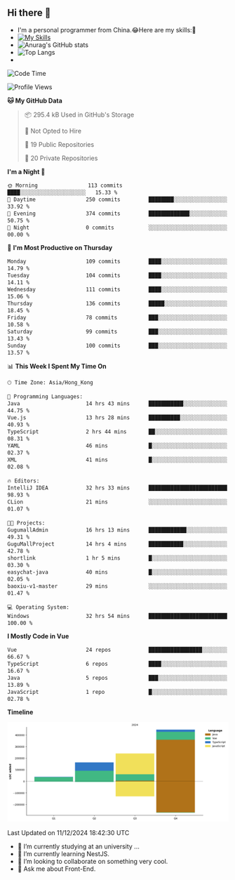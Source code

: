 ## Hi there 👋
- I'm a personal programmer from China.😂Here are my skills:🤔
- [![My Skills](https://skillicons.dev/icons?i=js,html,css,vue,typescript,java,golang)](https://skillicons.dev)
- ![Anurag's GitHub stats](https://github-readme-stats.vercel.app/api?username=FluffyChi-Xing&count_private=true&show_icons=true&theme=radical)
- ![Top Langs](https://github-readme-stats.vercel.app/api/top-langs/?username=FluffyChi-Xing)
- <!--START_SECTION:waka-->
![Code Time](http://img.shields.io/badge/Code%20Time-919%20hrs%2043%20mins-blue)

![Profile Views](http://img.shields.io/badge/Profile%20Views-3-blue)

**🐱 My GitHub Data** 

> 📦 295.4 kB Used in GitHub's Storage 
 > 
> 🚫 Not Opted to Hire
 > 
> 📜 19 Public Repositories 
 > 
> 🔑 20 Private Repositories 
 > 
**I'm a Night 🦉** 

```text
🌞 Morning                113 commits         ████░░░░░░░░░░░░░░░░░░░░░   15.33 % 
🌆 Daytime                250 commits         ████████░░░░░░░░░░░░░░░░░   33.92 % 
🌃 Evening                374 commits         █████████████░░░░░░░░░░░░   50.75 % 
🌙 Night                  0 commits           ░░░░░░░░░░░░░░░░░░░░░░░░░   00.00 % 
```
📅 **I'm Most Productive on Thursday** 

```text
Monday                   109 commits         ████░░░░░░░░░░░░░░░░░░░░░   14.79 % 
Tuesday                  104 commits         ████░░░░░░░░░░░░░░░░░░░░░   14.11 % 
Wednesday                111 commits         ████░░░░░░░░░░░░░░░░░░░░░   15.06 % 
Thursday                 136 commits         █████░░░░░░░░░░░░░░░░░░░░   18.45 % 
Friday                   78 commits          ███░░░░░░░░░░░░░░░░░░░░░░   10.58 % 
Saturday                 99 commits          ███░░░░░░░░░░░░░░░░░░░░░░   13.43 % 
Sunday                   100 commits         ███░░░░░░░░░░░░░░░░░░░░░░   13.57 % 
```


📊 **This Week I Spent My Time On** 

```text
🕑︎ Time Zone: Asia/Hong_Kong

💬 Programming Languages: 
Java                     14 hrs 43 mins      ███████████░░░░░░░░░░░░░░   44.75 % 
Vue.js                   13 hrs 28 mins      ██████████░░░░░░░░░░░░░░░   40.93 % 
TypeScript               2 hrs 44 mins       ██░░░░░░░░░░░░░░░░░░░░░░░   08.31 % 
YAML                     46 mins             █░░░░░░░░░░░░░░░░░░░░░░░░   02.37 % 
XML                      41 mins             █░░░░░░░░░░░░░░░░░░░░░░░░   02.08 % 

🔥 Editors: 
IntelliJ IDEA            32 hrs 33 mins      █████████████████████████   98.93 % 
CLion                    21 mins             ░░░░░░░░░░░░░░░░░░░░░░░░░   01.07 % 

🐱‍💻 Projects: 
GugumallAdmin            16 hrs 13 mins      ████████████░░░░░░░░░░░░░   49.31 % 
GuguMallProject          14 hrs 4 mins       ███████████░░░░░░░░░░░░░░   42.78 % 
shortlink                1 hr 5 mins         █░░░░░░░░░░░░░░░░░░░░░░░░   03.30 % 
easychat-java            40 mins             █░░░░░░░░░░░░░░░░░░░░░░░░   02.05 % 
baoxiu-v1-master         29 mins             ░░░░░░░░░░░░░░░░░░░░░░░░░   01.47 % 

💻 Operating System: 
Windows                  32 hrs 54 mins      █████████████████████████   100.00 % 
```

**I Mostly Code in Vue** 

```text
Vue                      24 repos            █████████████████░░░░░░░░   66.67 % 
TypeScript               6 repos             ████░░░░░░░░░░░░░░░░░░░░░   16.67 % 
Java                     5 repos             ███░░░░░░░░░░░░░░░░░░░░░░   13.89 % 
JavaScript               1 repo              █░░░░░░░░░░░░░░░░░░░░░░░░   02.78 % 
```



**Timeline**

![Lines of Code chart](https://raw.githubusercontent.com/FluffyChi-Xing/FluffyChi-Xing/main/assets/bar_graph.png)


 Last Updated on 11/12/2024 18:42:30 UTC
<!--END_SECTION:waka-->
- 🔭 I’m currently studying at an university ...
- 🌱 I’m currently learning NestJS.
- 👯 I’m looking to collaborate on something very cool.
- 💬 Ask me about Front-End.
